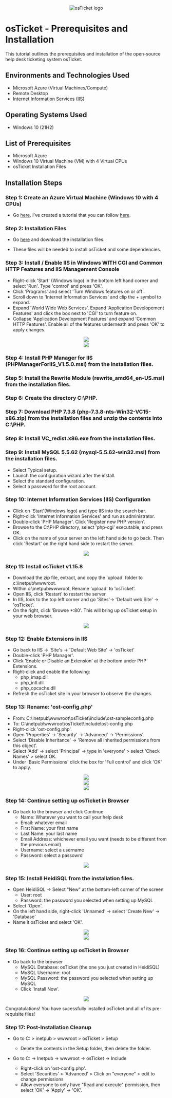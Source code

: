 <p align="center">
<img src="https://i.imgur.com/Clzj7Xs.png" alt="osTicket logo"/>
</p>

<h1>osTicket - Prerequisites and Installation</h1>
This tutorial outlines the prerequisites and installation of the open-source help desk ticketing system osTicket.<br />




<h2>Environments and Technologies Used</h2>

- Microsoft Azure (Virtual Machines/Compute)
- Remote Desktop
- Internet Information Services (IIS)

<h2>Operating Systems Used </h2>

- Windows 10</b> (21H2)

<h2>List of Prerequisites</h2>

- Microsoft Azure
- Windows 10 Virtual Machine (VM) with 4 Virtual CPUs
- osTicket Installation Files


<h2>Installation Steps</h2>

<h3> Step 1: Create an Azure Virtual Machine (Windows 10 with 4 CPUs)</h3>

- Go [here](https://portal.azure.com/). I've created a tutorial that you can follow [here](https://github.com/kmoore848623/Azure-VM).

<h3> Step 2: Installation Files</h3>

- Go [here](https://drive.google.com/drive/u/0/folders/1APMfNyfNzcxZC6EzdaNfdZsUwxWYChf6) and download the installation files.

- These files will be needed to install osTicket and some dependencies.

<h3>Step 3: Install / Enable IIS in Windows WITH CGI and Common HTTP Features and IIS Management Console</h3>

- Right-click 'Start' (Windows logo) in the bottom left hand corner and select 'Run'. Type 'control' and press 'OK'.
- Click 'Programs' and select 'Turn Windows features on or off'.
- Scroll down to 'Internet Information Services' and clip the + symbol to expand.
- Expand 'World Wide Web Services'. Expand 'Application Developement Features' and click the box next to 'CGI' to turn feature on.
- Collapse 'Application Development Features' and expand 'Common HTTP Features'. Enable all of the features underneath and press 'OK' to apply changes.


<div align="center"><img src="https://github.com/user-attachments/assets/8f894229-465c-46ef-96f9-a0241ef86ad8"></div>

<div align="center"><img src="https://github.com/user-attachments/assets/e6cac2e8-8a62-4e54-b528-fdbeaa46a855"></div>




<h3>Step 4: Install PHP Manager for IIS (PHPManagerForIIS_V1.5.0.msi) from the installation files.
</h3>

<h3>Step 5: Install the Rewrite Module (rewrite_amd64_en-US.msi) from the installation files.
</h3>

<h3>Step 6: Create the directory C:\PHP.
</h3>

<h3>Step 7: Download PHP 7.3.8 (php-7.3.8-nts-Win32-VC15-x86.zip) from the installation files and unzip the contents into C:\PHP.
</h3>

<h3>Step 8: Install VC_redist.x86.exe from the installation files.
</h3>

<h3>Step 9: Install MySQL 5.5.62 (mysql-5.5.62-win32.msi) from the installation files.</h3>

- Select Typical setup.
- Launch the configuration wizard after the install.
- Select the standard configuration.
- Select a password for the root account.

<h3>Step 10: Internet Information Services (IIS) Configuration</h3>

- Click on 'Start'(Windows logo) and type IIS into the search bar.
- Right-click 'Internet Information Services' and run as administrator.
- Double-click 'PHP Manager'. Click 'Register new PHP version'.
- Browse to the C:\PHP directory, select 'php-cgi' executable, and press OK.
- Click on the name of your server on the left hand side to go back. Then click 'Restart' on the right hand side to restart the server.

<div align="center"><img src="https://github.com/user-attachments/assets/c4ea48b6-e9f8-4d02-b667-f56b2f173236"></div>

<h3>Step 11: Install osTicket v1.15.8</h3>

- Download the zip file, extract, and copy the 'upload' folder to c:\inetpub\wwwroot.
- Within c:\inetpub\wwwroot, Rename 'upload' to 'osTicket'.
- Open IIS, click 'Restart' to restart the server.
- In IIS, look to the top left corner and go 'Sites'-> 'Default web Site' -> 'osTicket'.
- On the right, click 'Browse *:80'. This will bring up osTicket setup in your web browser.

<div align="center"><img src="https://github.com/user-attachments/assets/85e2301f-ddb7-4998-b0a1-43e21ee211e8)"></div>

<h3>Step 12: Enable Extensions in IIS</h3>

- Go back to IIS -> 'Site's -> 'Default Web Site' -> 'osTicket'
- Double-click 'PHP Manager'.
- Click 'Enable or Disable an Extension' at the bottom under PHP Extensions.
- Right-click and enable the following:
    - php_imap.dll
    - php_intl.dll
    - php_opcache.dll
- Refresh the osTicket site in your browser to observe the changes.

<h3>Step 13: Rename: 'ost-config.php'</h3>

- From: C:\inetpub\wwwroot\osTicket\include\ost-sampleconfig.php
- To: C:\inetpub\wwwroot\osTicket\include\ost-config.php
- Right-click 'ost-config.php'.
- Open 'Properties' -> 'Security' -> 'Advanced' -> 'Permissions'.
- Select 'Disable Inheritance' -> 'Remove all inherited permissions from this object'.
- Select 'Add' -> select 'Principal' -> type in 'everyone' > select 'Check Names' > select OK.
- Under 'Basic Permissions' click the box for 'Full control' and click 'OK' to apply.

<div align="center"><img src="https://github.com/user-attachments/assets/9ebf7796-12e2-408d-bcce-5a96777ff3ec)"></div>

<div align="center"><img src="https://github.com/user-attachments/assets/120510c9-48d6-4f8e-b0b7-0662f6619823"></div>

<div align="center"><img src="https://github.com/user-attachments/assets/3a9828e5-9b79-460d-9588-43b73567a780"></div>

<h3>Step 14: Continue setting up osTicket in Browser</h3>

- Go back to the browser and click Continue
  - Name: Whatever you want to call your help desk
  - Email: whatever email 
  - First Name: your first name
  - Last Name: your last name
  - Email Address: whichever email you want (needs to be different from the previous email)
  - Username: select a username 
  - Password: select a passowrd
 
<div align="center"><img src="https://github.com/user-attachments/assets/25a61db1-57ad-4607-a268-e2097e0d111c"></div>

<h3>Step 15: Install HeidiSQL from the installation files.</h3>

- Open HeidiSQL -> Select "New" at the bottom-left corner of the screen
   - User: root
   - Password: the password you selected when setting up MySQL
- Select 'Open'.
- On the left hand side, right-click 'Unnamed' -> select 'Create New' -> 'Database'
- Name it osTicket and select 'OK'.

<div align="center"><img src="https://github.com/user-attachments/assets/d86eb6c4-ff45-4cac-a51b-758be3763b98"></div>
<div align="center"><img src="https://github.com/user-attachments/assets/44687039-3b7f-43a1-a8c1-d74f99f5d0eb"></div>

<h3>Step 16: Continue setting up osTicket in Browser</h3>

- Go back to the browser
	- MySQL Database: osTicket (the one you just created in HeidiSQL)
	- MySQL Username: root
	- MySQL Password: the password you selected when setting up MySQL
	- Click 'Install Now'.

<div align="center"><img src="https://github.com/user-attachments/assets/b1fc524f-7462-4e9e-8f13-d29219b897ed"></div>

Congratulations! You have sucessfully installed osTicket and all of its pre-requisite files!


<h3>Step 17: Post-Installation Cleanup</h3>

- Go to C: > inetpub > wwwroot > osTicket > Setup
    - Delete the contents in the Setup folder, then delete the folder.
      
- Go to C: -> Inetpub -> wwwroot -> osTicket -> Include
    - Right-click on 'ost-config.php'. 
    - Select 'Securities' > 'Advanced' > Click on "everyone" > edit to change permissions
	- Allow everyone to only have "Read and execute" permission, then select 'OK' -> 'Apply' -> 'OK'.


























